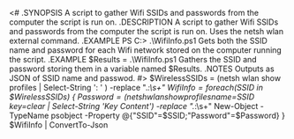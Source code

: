 <#
.SYNOPSIS
    A script to gather Wifi SSIDs and passwords from the computer the script is run on.
.DESCRIPTION
    A script to gather Wifi SSIDs and passwords from the computer the script is run on. Uses the
    netsh wlan external command.
.EXAMPLE
    PS C:\> .\WifiInfo.ps1
    Gets both the SSID name and password for each Wifi network stored on the computer running the script.
.EXAMPLE
    $Results = .\WifiInfo.ps1
    Gathers the SSID and password storing them in a variable named $Results.
.NOTES
    Outputs as JSON of SSID name and passwod.
#>
$WirelessSSIDs = (netsh wlan show profiles | Select-String ': ' ) -replace ".*:\s+"
$WifiInfo = foreach($SSID in $WirelessSSIDs) {
    $Password = (netsh wlan show profiles name=$SSID key=clear | Select-String 'Key Content') -replace ".*:\s+"
    New-Object -TypeName psobject -Property @{"SSID"=$SSID;"Password"=$Password}
}  
$WifiInfo | ConvertTo-Json
